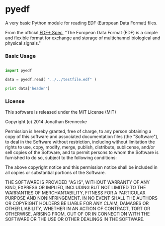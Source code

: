 # pyedf

A very basic Python module for reading EDF (European Data Format) files. 

From the official [EDF+ Spec](http://www.edfplus.info/),  "The European Data Format (EDF) is a simple and flexible format for exchange and storage of multichannel biological and physical signals."

### Basic Usage

```python

import pyedf

data = pyedf.read( "../../testfile.edf" )

print data['header']


```

### License

This software is released under the MIT License (MIT)

Copyright (c) 2014 Jonathan Brennecke

Permission is hereby granted, free of charge, to any person obtaining a copy
of this software and associated documentation files (the "Software"), to deal
in the Software without restriction, including without limitation the rights
to use, copy, modify, merge, publish, distribute, sublicense, and/or sell
copies of the Software, and to permit persons to whom the Software is
furnished to do so, subject to the following conditions:

The above copyright notice and this permission notice shall be included in
all copies or substantial portions of the Software.

THE SOFTWARE IS PROVIDED "AS IS", WITHOUT WARRANTY OF ANY KIND, EXPRESS OR
IMPLIED, INCLUDING BUT NOT LIMITED TO THE WARRANTIES OF MERCHANTABILITY,
FITNESS FOR A PARTICULAR PURPOSE AND NONINFRINGEMENT. IN NO EVENT SHALL THE
AUTHORS OR COPYRIGHT HOLDERS BE LIABLE FOR ANY CLAIM, DAMAGES OR OTHER
LIABILITY, WHETHER IN AN ACTION OF CONTRACT, TORT OR OTHERWISE, ARISING FROM,
OUT OF OR IN CONNECTION WITH THE SOFTWARE OR THE USE OR OTHER DEALINGS IN
THE SOFTWARE.
